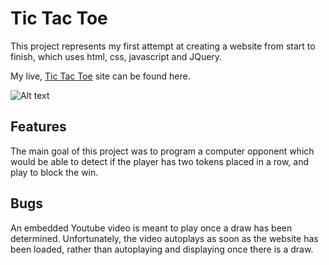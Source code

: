 # Tic Tac Toe

This project represents my first attempt at creating a website from start to finish, which uses html, css, javascript and JQuery.

My live, [Tic Tac Toe](https://aparkinbotswana.github.io/tic_tac_toe/Index_tictactoe.html) site can be found here.

![Alt text](/CSS/Images/Tictactoe?raw=true "Optional Title")

## Features

The main goal of this project was to program a computer opponent which would be able to detect if the player has two tokens placed in a row, and play to block the win.

## Bugs

An embedded Youtube video is meant to play once a draw has been determined. Unfortunately, the video autoplays as soon as the website has been loaded, rather than autoplaying and displaying once there is a draw.
